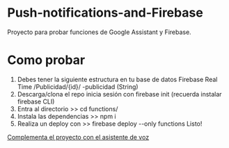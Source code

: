 # Push-notifications-and-Firebase
Proyecto para probar funciones de Google Assistant y Firebase.
# Como probar 
1. Debes tener la siguiente estructura en tu base de datos Firebase Real Time
/Publicidad/{id}/
  -publicidad (String)
2. Descarga/clona el repo inicia sesión con firebase init (recuerda instalar firebase CLI)
3. Entra al directorio >> cd functions/
4. Instala las dependencias >> npm i
5. Realiza un deploy con >> firebase deploy --only functions
Listo! 

[Complementa el proyecto con el asistente de voz](https://github.com/CrisRonda/DialogFlow-PushNotifications)
